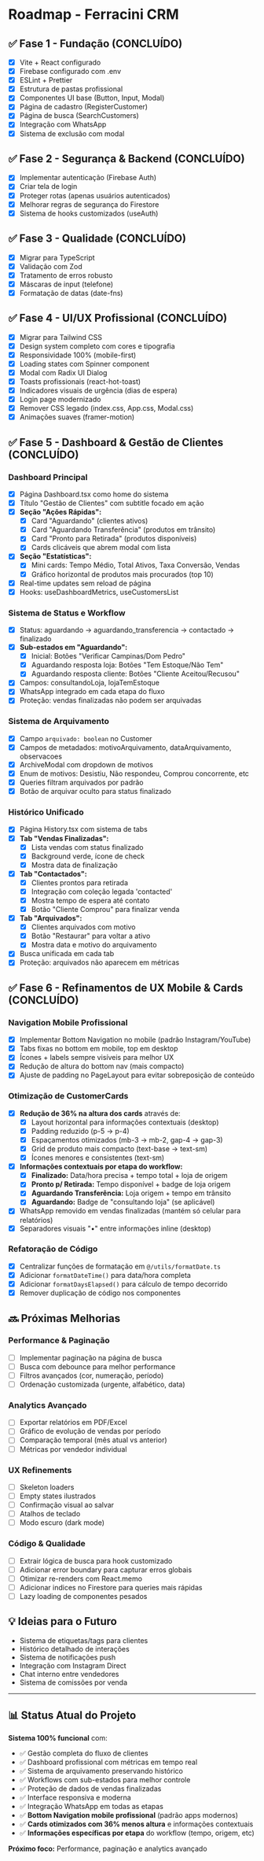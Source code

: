 # Roadmap - Ferracini CRM

## ✅ Fase 1 - Fundação (CONCLUÍDO)

- [x] Vite + React configurado
- [x] Firebase configurado com .env
- [x] ESLint + Prettier
- [x] Estrutura de pastas profissional
- [x] Componentes UI base (Button, Input, Modal)
- [x] Página de cadastro (RegisterCustomer)
- [x] Página de busca (SearchCustomers)
- [x] Integração com WhatsApp
- [x] Sistema de exclusão com modal

## ✅ Fase 2 - Segurança & Backend (CONCLUÍDO)

- [x] Implementar autenticação (Firebase Auth)
- [x] Criar tela de login
- [x] Proteger rotas (apenas usuários autenticados)
- [x] Melhorar regras de segurança do Firestore
- [x] Sistema de hooks customizados (useAuth)

## ✅ Fase 3 - Qualidade (CONCLUÍDO)

- [x] Migrar para TypeScript
- [x] Validação com Zod
- [x] Tratamento de erros robusto
- [x] Máscaras de input (telefone)
- [x] Formatação de datas (date-fns)

## ✅ Fase 4 - UI/UX Profissional (CONCLUÍDO)

- [x] Migrar para Tailwind CSS
- [x] Design system completo com cores e tipografia
- [x] Responsividade 100% (mobile-first)
- [x] Loading states com Spinner component
- [x] Modal com Radix UI Dialog
- [x] Toasts profissionais (react-hot-toast)
- [x] Indicadores visuais de urgência (dias de espera)
- [x] Login page modernizado
- [x] Remover CSS legado (index.css, App.css, Modal.css)
- [x] Animações suaves (framer-motion)

## ✅ Fase 5 - Dashboard & Gestão de Clientes (CONCLUÍDO)

### Dashboard Principal
- [x] Página Dashboard.tsx como home do sistema
- [x] Título "Gestão de Clientes" com subtitle focado em ação
- [x] **Seção "Ações Rápidas":**
  - [x] Card "Aguardando" (clientes ativos)
  - [x] Card "Aguardando Transferência" (produtos em trânsito)
  - [x] Card "Pronto para Retirada" (produtos disponíveis)
  - [x] Cards clicáveis que abrem modal com lista
- [x] **Seção "Estatísticas":**
  - [x] Mini cards: Tempo Médio, Total Ativos, Taxa Conversão, Vendas
  - [x] Gráfico horizontal de produtos mais procurados (top 10)
- [x] Real-time updates sem reload de página
- [x] Hooks: useDashboardMetrics, useCustomersList

### Sistema de Status e Workflow
- [x] Status: aguardando → aguardando_transferencia → contactado → finalizado
- [x] **Sub-estados em "Aguardando":**
  - [x] Inicial: Botões "Verificar Campinas/Dom Pedro"
  - [x] Aguardando resposta loja: Botões "Tem Estoque/Não Tem"
  - [x] Aguardando resposta cliente: Botões "Cliente Aceitou/Recusou"
- [x] Campos: consultandoLoja, lojaTemEstoque
- [x] WhatsApp integrado em cada etapa do fluxo
- [x] Proteção: vendas finalizadas não podem ser arquivadas

### Sistema de Arquivamento
- [x] Campo `arquivado: boolean` no Customer
- [x] Campos de metadados: motivoArquivamento, dataArquivamento, observacoes
- [x] ArchiveModal com dropdown de motivos
- [x] Enum de motivos: Desistiu, Não respondeu, Comprou concorrente, etc
- [x] Queries filtram arquivados por padrão
- [x] Botão de arquivar oculto para status finalizado

### Histórico Unificado
- [x] Página History.tsx com sistema de tabs
- [x] **Tab "Vendas Finalizadas":**
  - [x] Lista vendas com status finalizado
  - [x] Background verde, ícone de check
  - [x] Mostra data de finalização
- [x] **Tab "Contactados":**
  - [x] Clientes prontos para retirada
  - [x] Integração com coleção legada 'contacted'
  - [x] Mostra tempo de espera até contato
  - [x] Botão "Cliente Comprou" para finalizar venda
- [x] **Tab "Arquivados":**
  - [x] Clientes arquivados com motivo
  - [x] Botão "Restaurar" para voltar a ativo
  - [x] Mostra data e motivo do arquivamento
- [x] Busca unificada em cada tab
- [x] Proteção: arquivados não aparecem em métricas

## ✅ Fase 6 - Refinamentos de UX Mobile & Cards (CONCLUÍDO)

### Navigation Mobile Profissional
- [x] Implementar Bottom Navigation no mobile (padrão Instagram/YouTube)
- [x] Tabs fixas no bottom em mobile, top em desktop
- [x] Ícones + labels sempre visíveis para melhor UX
- [x] Redução de altura do bottom nav (mais compacto)
- [x] Ajuste de padding no PageLayout para evitar sobreposição de conteúdo

### Otimização de CustomerCards
- [x] **Redução de 36% na altura dos cards** através de:
  - [x] Layout horizontal para informações contextuais (desktop)
  - [x] Padding reduzido (p-5 → p-4)
  - [x] Espaçamentos otimizados (mb-3 → mb-2, gap-4 → gap-3)
  - [x] Grid de produto mais compacto (text-base → text-sm)
  - [x] Ícones menores e consistentes (text-sm)
- [x] **Informações contextuais por etapa do workflow:**
  - [x] **Finalizado:** Data/hora precisa + tempo total + loja de origem
  - [x] **Pronto p/ Retirada:** Tempo disponível + badge de loja origem
  - [x] **Aguardando Transferência:** Loja origem + tempo em trânsito
  - [x] **Aguardando:** Badge de "consultando loja" (se aplicável)
- [x] WhatsApp removido em vendas finalizadas (mantém só celular para relatórios)
- [x] Separadores visuais "•" entre informações inline (desktop)

### Refatoração de Código
- [x] Centralizar funções de formatação em `@/utils/formatDate.ts`
- [x] Adicionar `formatDateTime()` para data/hora completa
- [x] Adicionar `formatDaysElapsed()` para cálculo de tempo decorrido
- [x] Remover duplicação de código nos componentes

## 🔜 Próximas Melhorias

### Performance & Paginação
- [ ] Implementar paginação na página de busca
- [ ] Busca com debounce para melhor performance
- [ ] Filtros avançados (cor, numeração, período)
- [ ] Ordenação customizada (urgente, alfabético, data)

### Analytics Avançado
- [ ] Exportar relatórios em PDF/Excel
- [ ] Gráfico de evolução de vendas por período
- [ ] Comparação temporal (mês atual vs anterior)
- [ ] Métricas por vendedor individual

### UX Refinements
- [ ] Skeleton loaders
- [ ] Empty states ilustrados
- [ ] Confirmação visual ao salvar
- [ ] Atalhos de teclado
- [ ] Modo escuro (dark mode)

### Código & Qualidade
- [ ] Extrair lógica de busca para hook customizado
- [ ] Adicionar error boundary para capturar erros globais
- [ ] Otimizar re-renders com React.memo
- [ ] Adicionar indices no Firestore para queries mais rápidas
- [ ] Lazy loading de componentes pesados

## 💡 Ideias para o Futuro

- Sistema de etiquetas/tags para clientes
- Histórico detalhado de interações
- Sistema de notificações push
- Integração com Instagram Direct
- Chat interno entre vendedores
- Sistema de comissões por venda

---

## 📊 Status Atual do Projeto

**Sistema 100% funcional** com:
- ✅ Gestão completa do fluxo de clientes
- ✅ Dashboard profissional com métricas em tempo real
- ✅ Sistema de arquivamento preservando histórico
- ✅ Workflows com sub-estados para melhor controle
- ✅ Proteção de dados de vendas finalizadas
- ✅ Interface responsiva e moderna
- ✅ Integração WhatsApp em todas as etapas
- ✅ **Bottom Navigation mobile profissional** (padrão apps modernos)
- ✅ **Cards otimizados com 36% menos altura** e informações contextuais
- ✅ **Informações específicas por etapa** do workflow (tempo, origem, etc)

**Próximo foco:** Performance, paginação e analytics avançado
